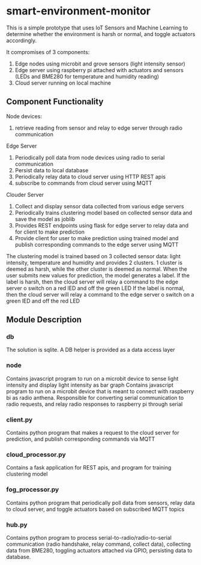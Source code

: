 # smart-environment-monitor

This is a simple prototype that uses IoT Sensors and Machine Learning to determine whether the environment is harsh or normal, and toggle actuators accordingly.

It compromises of 3 components:
1. Edge nodes using microbit and grove sensors (light intensity sensor)
2. Edge server using raspberry pi attached with actuators and sensors (LEDs and BME280 for temperature and humidity reading)
3. Cloud server running on local machine

## Component Functionality

Node devices:
1. retrieve reading from sensor and relay to edge server through radio communication

Edge Server
1. Periodically poll data from node devices using radio to serial communication
2. Persist data to local database
3. Periodically relay data to cloud server using HTTP REST apis
4. subscribe to commands from cloud server using MQTT

Clouder Server
1. Collect and display sensor data collected from various edge servers
2. Periodically trains clustering model based on collected sensor data and save the model as joblib
3. Provides REST endpoints using flask for edge server to relay data and for client to make prediction
4. Provide client for user to make prediction using trained model and publish corresponding commands to the edge server using MQTT

The clustering model is trained based on 3 collected sensor data: light intensity, temperature and humidity and provides 2 clusters.
1 cluster is deemed as harsh, while the other cluster is deemed as normal.
When the user submits new values for prediction, the model generates a label. 
If the label is harsh, then the cloud server will relay a command to the edge server o switch on a red lED and off the green LED
If the label is normal, then the cloud server will relay a command to the edge server o switch on a green lED and off the red LED


## Module Description

### db
The solution is sqlite. A DB helper is provided as a data access layer

### node
Contains javascript program to run on a microbit device to sense light intensity and display light intensity as bar graph
Contains javascript program to run on a microbit device that is meant to connect with raspberry bi as radio anthena. Responsible for converting serial communication to radio requests, and relay radio responses to raspberry pi through serial

### client.py
Contains python program that makes a request to the cloud server for prediction, and publish corresponding commands via MQTT

### cloud_processor.py
Contains a fask application for REST apis, and program for training clustering model

### fog_processor.py
Contains python program that periodically poll data from sensors, relay data to cloud server, and toggle actuators based on subscribed MQTT topics

### hub.py
Contains python program to process serial-to-radio/radio-to-serial communication (radio handshake, relay command, collect data), collecting data from BME280, toggling actuators attached via GPIO, persisting data to database.